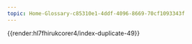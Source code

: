 ```yaml
---
topic: Home-Glossary-c85310e1-4ddf-4096-8669-70cf1093343f
---
```

{{render:hl7fhirukcorer4/index-duplicate-49}}